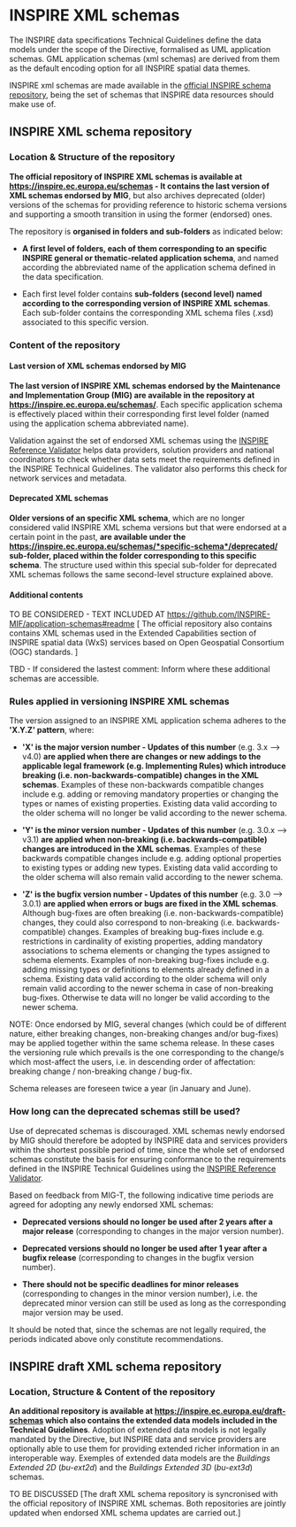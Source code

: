 # INSPIRE XML schemas

The INSPIRE data specifications Technical Guidelines define the data models under the scope of the Directive, formalised as UML application schemas. GML application schemas (xml schemas) are derived from them as the default encoding option for all INSPIRE spatial data themes. 

INSPIRE xml schemas are made available in the [official INSPIRE schema repository](https://inspire.ec.europa.eu/schemas), being the set of schemas that INSPIRE data resources should make use of.

## INSPIRE XML schema repository

### Location & Structure of the repository

**The official repository of INSPIRE XML schemas is available at https://inspire.ec.europa.eu/schemas - It contains the last version of XML schemas endorsed by MIG**, but also archives deprecated (older) versions of the schemas for providing reference to historic schema versions and supporting a smooth transition in using the former (endorsed) ones.

The repository is **organised in folders and sub-folders** as indicated below:

* **A first level of folders, each of them corresponding to an specific INSPIRE general or thematic-related application schema**, and named according the abbreviated name of the application schema defined in the data specification.

* Each first level folder contains **sub-folders (second level) named according to the corresponding version of INSPIRE XML schemas**. Each sub-folder contains the corresponding XML schema files (.xsd) associated to this specific version.

### Content of the repository 

#### Last version of XML schemas endorsed by MIG
**The last version of INSPIRE XML schemas endorsed by the Maintenance and Implementation Group (MIG) are available in the repository at https://inspire.ec.europa.eu/schemas/**. Each specific application schema is effectively placed within their corresponding first level folder (named using the application schema abbreviated name). 

Validation against the set of endorsed XML schemas using the [INSPIRE Reference Validator](https://inspire.ec.europa.eu/validator) helps data providers, solution providers and national coordinators to check whether data sets meet the requirements defined in the INSPIRE Technical Guidelines. The validator also performs this check for network services and metadata.

#### Deprecated XML schemas
**Older versions of an specific XML schema**, which are no longer considered valid INSPIRE XML schema versions but that were endorsed at a certain point in the past, **are available under the https://inspire.ec.europa.eu/schemas/*specific-schema*/deprecated/ sub-folder, placed within the folder corresponding to this specific schema**. The structure used within this special sub-folder for deprecated XML schemas follows the same second-level structure explained above.

#### Additional contents
TO BE CONSIDERED - TEXT INCLUDED AT https://github.com/INSPIRE-MIF/application-schemas#readme [
The official repository also contains contains XML schemas used in the Extended Capabilities section of INSPIRE spatial data (WxS) services based on Open Geospatial Consortium (OGC) standards. ]

TBD - If considered the lastest comment: Inform where these additional schemas are accessible.

### Rules applied in versioning INSPIRE XML schemas
The version assigned to an INSPIRE XML application schema adheres to the **'X.Y.Z' pattern**, where:

* **'X' is the major version number - Updates of this number** (e.g. 3.x --> v4.0) **are applied when there are changes or new addings to the applicable legal framework (e.g. Implementing Rules) which introduce breaking (i.e. non-backwards-compatible) changes in the XML schemas**. Examples of these non-backwards compatible changes include e.g. adding or removing mandatory properties or changing the types or names of existing properties. Existing data valid according to the older schema will no longer be valid according to the newer schema.

* **'Y' is the minor version number - Updates of this number** (e.g. 3.0.x --> v3.1) **are applied when non-breaking (i.e. backwards-compatible) changes are introduced in the XML schemas**. Examples of these backwards compatible changes include e.g. adding optional properties to existing types or adding new types. Existing data valid according to the older schema will also remain valid according to the newer schema.

* **'Z' is the bugfix version number - Updates of this number** (e.g. 3.0 --> 3.0.1) **are applied when errors or bugs are fixed in the XML schemas**. Although bug-fixes are often breaking (i.e. non-backwards-compatible) changes, they could also correspond to non-breaking (i.e. backwards-compatible) changes. Examples of breaking bug-fixes include e.g. restrictions in cardinality of existing properties, adding mandatory associations to schema elements or changing the types assigned to schema elements. Examples of non-breaking bug-fixes include e.g. adding missing types or definitions to elements already defined in a schema. Existing data valid according to the older schema will only remain valid according to the newer schema in case of non-breaking bug-fixes. Otherwise te data will no longer be valid according to the newer schema.

NOTE: Once endorsed by MIG, several changes (which could be of different nature, either breaking changes, non-breaking changes and/or bug-fixes) may be applied together within the same schema release. In these cases the versioning rule which prevails is the one corresponding to the change/s which most-affect the users, i.e. in descending order of affectation: breaking change / non-breaking change / bug-fix. 

Schema releases are foreseen twice a year (in January and June).

### How long can the deprecated schemas still be used? 

Use of deprecated schemas is discouraged. XML schemas newly endorsed by MIG should therefore be adopted by INSPIRE data and services providers within the shortest possible period of time, since the whole set of endorsed schemas constitute the basis for ensuring conformance to the requirements defined in the INSPIRE Technical Guidelines using the [INSPIRE Reference Validator](https://inspire.ec.europa.eu/validator).

Based on feedback from MIG-T, the following indicative time periods are agreed for adopting any newly endorsed XML schemas: 

* **Deprecated versions should no longer be used after 2 years after a major release** (corresponding to changes in the major version number).

* **Deprecated versions should no longer be used after 1 year after a bugfix release** (corresponding to changes in the bugfix version number).

* **There should not be specific deadlines for minor releases** (corresponding to changes in the minor version number), i.e. the deprecated minor version can still be used as long as the corresponding major version may be used. 

It should be noted that, since the schemas are not legally required, the periods indicated above only constitute recommendations.

## INSPIRE draft XML schema repository

### Location, Structure & Content of the repository

**An additional repository is available at https://inspire.ec.europa.eu/draft-schemas which also contains the extended data models included in the Technical Guidelines**. Adoption of extended data models is not legally mandated by the Directive, but INSPIRE data and service providers are optionally able to use them for providing extended richer information in an interoperable way. Exemples of extended data models are the *Buildings Extended 2D* (*bu-ext2d*) and the *Buildings Extended 3D* (*bu-ext3d*) schemas.

TO BE DISCUSSED [The draft XML schema repository is syncronised with the official repository of INSPIRE XML schemas. Both repositories are jointly updated when endorsed XML schema updates are carried out.]

